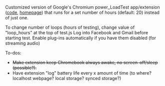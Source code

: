 Customized version of Google's Chromium power_LoadTest app/extension ([code](https://chromium.googlesource.com/chromiumos/third_party/autotest/+/HEAD/client/site_tests/power_LoadTest), [homepage](http://www.chromium.org/chromium-os/testing/power-testing)) that runs for a set number of hours (default: 20) instead of just one.

To change number of loops (hours of testing), change value of "loop_hours" at the top of test.js
Log into Facebook and Gmail before starting test. Enable plug-ins automatically if you have them disabled (for streaming audio)

To-dos:
+ ~~Make extension keep Chromebook always awake, no screen-off/sleep (possible?).~~
+ Have extension "log" battery life every x amount of time (to where? localhost webpage? local storage? synced storage?)
